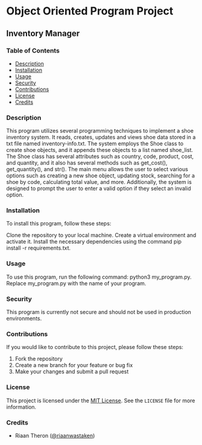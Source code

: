 # Object Oriented Program Project

## Inventory Manager 

### Table of Contents
- [Description](#description)
- [Installation](#installation)
- [Usage](#usage)
- [Security](#security)
- [Contributions](#contributions)
- [License](#license)
- [Credits](#credits)

### Description
This program utilizes several programming techniques to implement a shoe inventory system. It reads, creates, updates and views shoe data stored in a txt file named inventory-info.txt. The system employs the Shoe class to create shoe objects, and it appends these objects to a list named shoe_list. The Shoe class has several attributes such as country, code, product, cost, and quantity, and it also has several methods such as get_cost(), get_quantity(), and str(). The main menu allows the user to select various options such as creating a new shoe object, updating stock, searching for a shoe by code, calculating total value, and more. Additionally, the system is designed to prompt the user to enter a valid option if they select an invalid option.

### Installation
To install this program, follow these steps:

Clone the repository to your local machine.
Create a virtual environment and activate it.
Install the necessary dependencies using the command pip install -r requirements.txt.


### Usage
To use this program, run the following command: python3 my_program.py. Replace my_program.py with the name of your program.

### Security
This program is currently not secure and should not be used in production environments.

### Contributions
If you would like to contribute to this project, please follow these steps:
1. Fork the repository
2. Create a new branch for your feature or bug fix
3. Make your changes and submit a pull request

### License
This project is licensed under the [MIT License](https://opensource.org/licenses/MIT). See the `LICENSE` file for more information.

### Credits
- Riaan Theron ([@riaanwastaken](https://github.com/riaanwastaken))